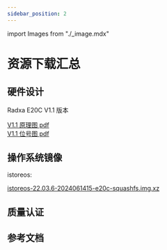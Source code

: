```yaml
---
sidebar_position: 2
---
```


import Images from "./\_image.mdx"

# 资源下载汇总

## 硬件设计

Radxa E20C V1.1 版本

[V1.1 原理图 pdf](https://dl.radxa.com/e/e20c/v1.10/radxa_e20c_v1100_Components_Placement_map.pdf)  
[V1.1 位号图 pdf](https://dl.radxa.com/e/e20c/v1.10/radxa_e20c_v1100_schematic.pdf)

## 操作系统镜像

istoreos:

[istoreos-22.03.6-2024061415-e20c-squashfs.img.xz](https://dl.radxa.com/rock2/images/istoreos/istoreos-22.03.6-2024061415-e20c-squashfs.img.gz)

## 质量认证

## 参考文档
